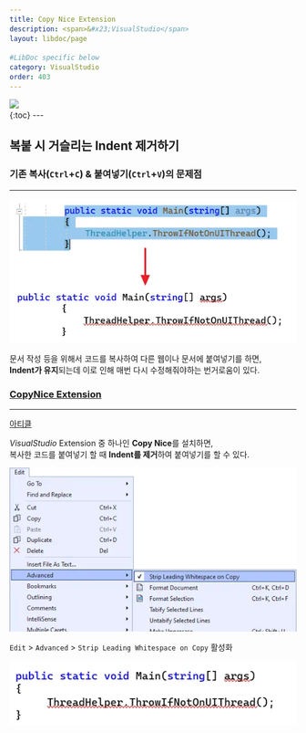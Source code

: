 ```yaml
---
title: Copy Nice Extension
description: <span>&#x23;VisualStudio</span>
layout: libdoc/page

#LibDoc specific below
category: VisualStudio
order: 403
---
```

<div align="left">
    <img src="https://img.shields.io/badge/VisualStudio-5C2D91?style=flat&logo=visualstudio&logoColor=white"/>
</div>
{:toc}
---

## 복붙 시 거슬리는 Indent 제거하기

### 기존 복사(`Ctrl`+`C`) & 붙여넣기(`Ctrl`+`V`)의 문제점
---
![](/assets/docs/400_VisualStudio/403/1.webp)

문서 작성 등을 위해서 코드를 복사하여 다른 웹이나 문서에 붙여넣기를 하면,<br/>
**Indent가 유지**되는데 이로 인해 매번 다시 수정해줘야하는 번거로움이 있다.

### [CopyNice Extension](https://marketplace.visualstudio.com/items?itemName=MadsKristensen.CopyNice)
---
[아티클](https://devblogs.microsoft.com/visualstudio/copy-with-proper-indentation/)

*VisualStudio* Extension 중 하나인 **Copy Nice**를 설치하면,<br/>
복사한 코드를 붙여넣기 할 때 **Indent를 제거**하여 붙여넣기를 할 수 있다.

![설정](/assets/docs/400_VisualStudio/403/2.webp)

`Edit` > `Advanced` > `Strip Leading Whitespace on Copy` 활성화

![결과물](/assets/docs/400_VisualStudio/403/3.webp)